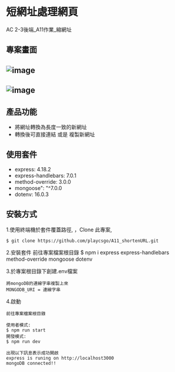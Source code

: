 短網址處理網頁
====
AC 2-3後端_A11作業_縮網址

專案畫面
---
![image](https://playcsgo.github.io/A11_shortenURL/public/pictures/1.png)
-------
![image](https://playcsgo.github.io/A11_shortenURL/public/pictures/2.png)
-------
產品功能
-----
- 將網址轉換為長度一致的新網址
- 轉換後可直接連結 或是 複製新網址

使用套件
-----
- express: 4.18.2
- express-handlebars: 7.0.1
- method-override: 3.0.0
- mongoose": "^7.0.0
- dotenv: 16.0.3


安裝方式
----
1.使用終端機於套件覆蓋路徑, ，Clone 此專案, 

    $ git clone https://github.com/playcsgo/A11_shortenURL.git
    
2.安裝套件
    前往專案檔案根目錄
    $ npm i express express-handlebars method-override mongoose dotenv
    
3.於專案根目錄下創建.env檔案 

    將mongoDB的連線字串複製上來
    MONGODB_URI = 連線字串
    
4.啟動
    
    前往專案檔案根目錄
    
    使用者模式:
    $ npm run start  
    開發模式:
    $ npm run dev
    
    出現以下訊息表示成功開啟
    express is runing on http://localhost3000
    mongoDB connected!!
